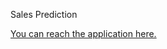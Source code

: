 Sales Prediction

[You can reach the application here.](https://share.streamlit.io/chetanupes/sales-prediction-app-streamlit-/main/app.py)
